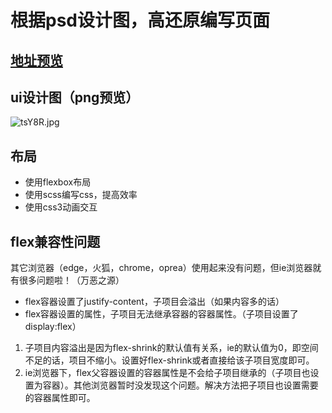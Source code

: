 # 根据psd设计图，高还原编写页面
## [地址预览](http://saiblog.top/blogTemplate/index.html)
## ui设计图（png预览）
![tsY8R.jpg](https://cuntuku.com/images/2018/08/01/tsY8R.jpg)
## 布局
* 使用flexbox布局
* 使用scss编写css，提高效率
* 使用css3动画交互
## flex兼容性问题
其它浏览器（edge，火狐，chrome，oprea）使用起来没有问题，但ie浏览器就有很多问题啦！（万恶之源）
* flex容器设置了justify-content，子项目会溢出（如果内容多的话）
* flex容器设置的属性，子项目无法继承容器的容器属性。（子项目设置了display:flex）
1. 子项目内容溢出是因为flex-shrink的默认值有关系，ie的默认值为0，即空间不足的话，项目不缩小。设置好flex-shrink或者直接给该子项目宽度即可。
2. ie浏览器下，flex父容器设置的容器属性是不会给子项目继承的（子项目也设置为容器）。其他浏览器暂时没发现这个问题。解决方法把子项目也设置需要的容器属性即可。
